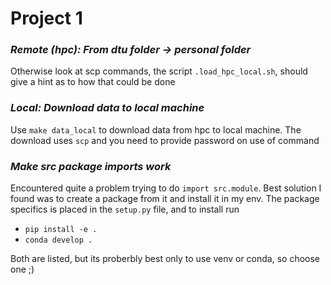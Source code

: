 # Project 1

### *Remote (hpc): From dtu folder -> personal folder*
Otherwise look at scp commands, the script `.load_hpc_local.sh`, should give a hint as to how that could be done

### *Local: Download data to local machine*
Use `make data_local` to download data from hpc to local machine. The download uses `scp` and you need to provide password on use of command

### *Make src package imports work*
Encountered quite a problem trying to do `import src.module`.
Best solution I found was to create a package from it and install it in my env.
The package specifics is placed in the `setup.py` file, and to install run

- `pip install -e .`
- `conda develop .`

Both are listed, but its proberbly best only to use venv or conda, so choose one ;)

